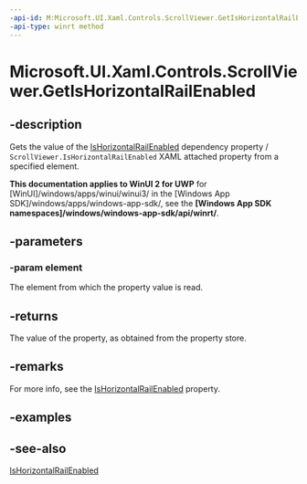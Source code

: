 ```yaml
---
-api-id: M:Microsoft.UI.Xaml.Controls.ScrollViewer.GetIsHorizontalRailEnabled(Microsoft.UI.Xaml.DependencyObject)
-api-type: winrt method
---
```


<!-- Method syntax
public bool GetIsHorizontalRailEnabled(Windows.UI.Xaml.DependencyObject element)
-->

# Microsoft.UI.Xaml.Controls.ScrollViewer.GetIsHorizontalRailEnabled

## -description
Gets the value of the [IsHorizontalRailEnabled](scrollviewer_ishorizontalrailenabled.md) dependency property / `ScrollViewer.IsHorizontalRailEnabled` XAML attached property from a specified element.

**This documentation applies to WinUI 2 for UWP** for [WinUI]/windows/apps/winui/winui3/ in the [Windows App SDK]/windows/apps/windows-app-sdk/, see the **[Windows App SDK namespaces]/windows/windows-app-sdk/api/winrt/**.

## -parameters
### -param element
The element from which the property value is read.

## -returns
The value of the property, as obtained from the property store.

## -remarks
For more info, see the [IsHorizontalRailEnabled](scrollviewer_ishorizontalrailenabled.md) property.

## -examples

## -see-also
[IsHorizontalRailEnabled](scrollviewer_ishorizontalrailenabled.md)
